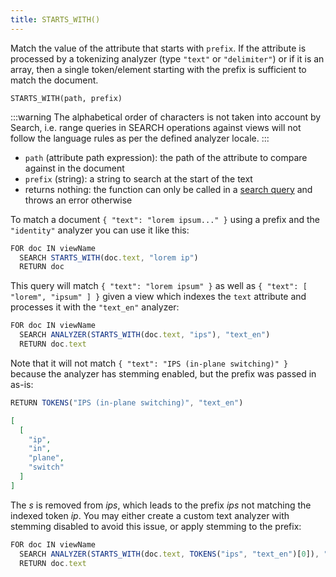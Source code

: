 ```yaml
---
title: STARTS_WITH()
---
```


Match the value of the attribute that starts with `prefix`. If the attribute is processed by a tokenizing analyzer (type `"text"` or `"delimiter"`) or if it is an array, then a single token/element starting with the prefix is sufficient to match the document.

`STARTS_WITH(path, prefix)`

:::warning
The alphabetical order of characters is not taken into account by Search, i.e. range queries in SEARCH operations against views will not follow the language rules as per the defined analyzer locale.
:::

- `path` (attribute path expression): the path of the attribute to compare against in the document
- `prefix` (string): a string to search at the start of the text
- returns nothing: the function can only be called in a [search query](../../queries/index.md) and throws an error otherwise

To match a document `{ "text": "lorem ipsum..." }` using a prefix and the `"identity"` analyzer you can use it like this:

```js
FOR doc IN viewName
  SEARCH STARTS_WITH(doc.text, "lorem ip")
  RETURN doc
```

This query will match `{ "text": "lorem ipsum" }` as well as `{ "text": [ "lorem", "ipsum" ] }` given a view which indexes the `text` attribute and processes it with the `"text_en"` analyzer:

```js
FOR doc IN viewName
  SEARCH ANALYZER(STARTS_WITH(doc.text, "ips"), "text_en")
  RETURN doc.text
```

Note that it will not match `{ "text": "IPS (in-plane switching)" }` because the analyzer has stemming enabled, but the prefix was passed in as-is:

```js
RETURN TOKENS("IPS (in-plane switching)", "text_en")
```

```json
[
  [
    "ip",
    "in",
    "plane",
    "switch"
  ]
]
```

The _s_ is removed from _ips_, which leads to the prefix _ips_ not matching the indexed token _ip_. You may either create a custom text analyzer with stemming disabled to avoid this issue, or apply stemming to the prefix:

```js
FOR doc IN viewName
  SEARCH ANALYZER(STARTS_WITH(doc.text, TOKENS("ips", "text_en")[0]), "text_en")
  RETURN doc.text
```